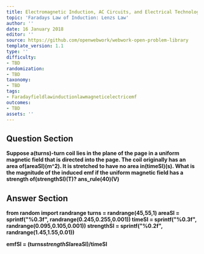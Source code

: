 ```yaml
---
title: Electromagnetic Induction, AC Circuits, and Electrical Technologies
topic: 'Faradays Law of Induction: Lenzs Law'
author: ''
date: 16 January 2018
editor: ''
source: https://github.com/openwebwork/webwork-open-problem-library
template_version: 1.1
type: ''
difficulty:
- TBD
randomization:
- TBD
taxonomy:
- TBD
tags:
- Faradayfieldlawinductionlawmagneticelectricemf
outcomes:
- TBD
assets: ''
---
```


## Question Section 

<b>
Suppose a(turns)-turn coil lies in the plane of the page in a uniform magnetic field that is directed into the page. The coil originally has an area of(areaSI)(m^2). It is stretched to have no area in(timeSI)(s). What is the magnitude of the induced emf if the uniform magnetic field has a strength of(strengthSI)(T)?
ans_rule(40)(V)



## Answer Section

from random import randrange
turns = randrange(45,55,1)
areaSI = sprintf("%0.3f", randrange(0.245,0.255,0.001))
timeSI = sprintf("%0.3f", randrange(0.095,0.105,0.001))
strengthSI = sprintf("%0.2f", randrange(1.45,1.55,0.01))

emfSI = (turns*strengthSI*areaSI)/timeSI